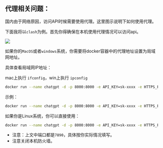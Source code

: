 ## 代理相关问题：

国内由于网络原因，访问API时候需要使用代理。这里图示说明下如何使用代理。

下面我将以`clash`为例。首先你得确保在本机使用代理情况可以访问api。

![](https://miclon-job.oss-cn-hangzhou.aliyuncs.com/img/20230307222327.png)


如果你的`MacOS`或者`windows`系统，你需要将docker容器中的代理地址设置为局域网地址。

具体查看局域网IP地址：

mac上执行 `ifconfig`，win上执行 `ipconfig`

```bash
docker run --name chatgpt -d -p 8000:8000 -e API_KEY=sk-xxxx -e HTTPS_PROXY=http://你的局域网IP:代理端口 miclon/chatgpt:latest
```

示例：
```bash
docker run --name chatgpt -d -p 8000:8000 -e API_KEY=sk-xxxx -e HTTPS_PROXY=http://192.168.0.10:7890 miclon/chatgpt:latest
```

如果你是Linux系统，你可以直接使用：

```bash
docker run --name chatgpt -d -p 8000:8000 -e API_KEY=sk-xxxx -e HTTPS_PROXY=http://127.0.0.1:7890 miclon/chatgpt:latest
```

* 注意：上文中端口都是`7890`，具体按你实际情况填写。
* 注意关闭本机防火墙。
